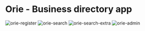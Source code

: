 # Orie - Business directory app

![orie-register](https://user-images.githubusercontent.com/72194611/164426970-76532f2d-c06b-4951-a29c-f71ff905b859.JPG)
![orie-search](https://user-images.githubusercontent.com/72194611/164427034-463d4180-530f-4ec6-a61b-7da28453abe6.JPG)
![orie-search-extra](https://user-images.githubusercontent.com/72194611/164427155-bc9d91cd-0f26-4a8b-9fbf-95c580a91b90.JPG)
![orie-admin](https://user-images.githubusercontent.com/72194611/164427065-69c1cdac-996a-48d8-9a5b-7185fee843c9.JPG)
